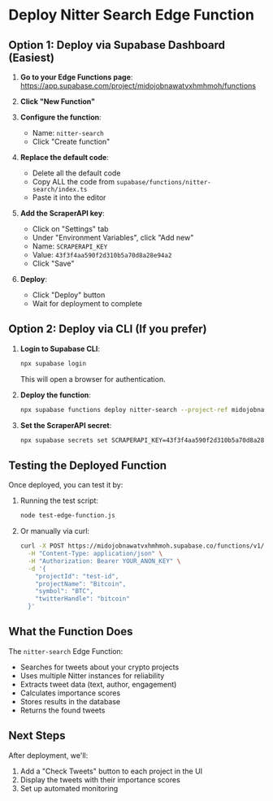 # Deploy Nitter Search Edge Function

## Option 1: Deploy via Supabase Dashboard (Easiest)

1. **Go to your Edge Functions page**:
   https://app.supabase.com/project/midojobnawatvxhmhmoh/functions

2. **Click "New Function"**

3. **Configure the function**:
   - Name: `nitter-search`
   - Click "Create function"

4. **Replace the default code**:
   - Delete all the default code
   - Copy ALL the code from `supabase/functions/nitter-search/index.ts`
   - Paste it into the editor

5. **Add the ScraperAPI key**:
   - Click on "Settings" tab
   - Under "Environment Variables", click "Add new"
   - Name: `SCRAPERAPI_KEY`
   - Value: `43f3f4aa590f2d310b5a70d8a28e94a2`
   - Click "Save"

6. **Deploy**:
   - Click "Deploy" button
   - Wait for deployment to complete

## Option 2: Deploy via CLI (If you prefer)

1. **Login to Supabase CLI**:
   ```bash
   npx supabase login
   ```
   This will open a browser for authentication.

2. **Deploy the function**:
   ```bash
   npx supabase functions deploy nitter-search --project-ref midojobnawatvxhmhmoh
   ```

3. **Set the ScraperAPI secret**:
   ```bash
   npx supabase secrets set SCRAPERAPI_KEY=43f3f4aa590f2d310b5a70d8a28e94a2 --project-ref midojobnawatvxhmhmoh
   ```

## Testing the Deployed Function

Once deployed, you can test it by:

1. Running the test script:
   ```bash
   node test-edge-function.js
   ```

2. Or manually via curl:
   ```bash
   curl -X POST https://midojobnawatvxhmhmoh.supabase.co/functions/v1/nitter-search \
     -H "Content-Type: application/json" \
     -H "Authorization: Bearer YOUR_ANON_KEY" \
     -d '{
       "projectId": "test-id",
       "projectName": "Bitcoin",
       "symbol": "BTC",
       "twitterHandle": "bitcoin"
     }'
   ```

## What the Function Does

The `nitter-search` Edge Function:
- Searches for tweets about your crypto projects
- Uses multiple Nitter instances for reliability
- Extracts tweet data (text, author, engagement)
- Calculates importance scores
- Stores results in the database
- Returns the found tweets

## Next Steps

After deployment, we'll:
1. Add a "Check Tweets" button to each project in the UI
2. Display the tweets with their importance scores
3. Set up automated monitoring